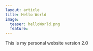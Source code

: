 ```yaml
---
layout: article
title: Hello World
image:
  teaser: helloWorld.png
  feature:
---
```


This is my personal website version 2.0

